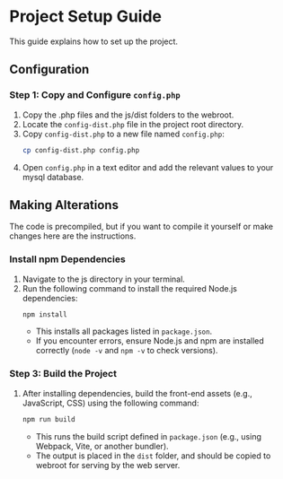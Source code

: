 # Project Setup Guide

This guide explains how to set up the project.

## Configuration

### Step 1: Copy and Configure `config.php`
1. Copy the .php files and the js/dist folders to the webroot.
2. Locate the `config-dist.php` file in the project root directory.
3. Copy `config-dist.php` to a new file named `config.php`:
   ```bash
   cp config-dist.php config.php
   ```
4. Open `config.php` in a text editor and add the relevant values to your mysql database.

## Making Alterations

The code is precompiled, but if you want to compile it yourself or make changes here are the instructions.

### Install npm Dependencies
1. Navigate to the js directory in your terminal.
2. Run the following command to install the required Node.js dependencies:
   ```bash
   npm install
   ```
   - This installs all packages listed in `package.json`.
   - If you encounter errors, ensure Node.js and npm are installed correctly (`node -v` and `npm -v` to check versions).

### Step 3: Build the Project
1. After installing dependencies, build the front-end assets (e.g., JavaScript, CSS) using the following command:
   ```bash
   npm run build
   ```
   - This runs the build script defined in `package.json` (e.g., using Webpack, Vite, or another bundler).
   - The output is placed in the `dist` folder, and should be copied to webroot for serving by the web server.
